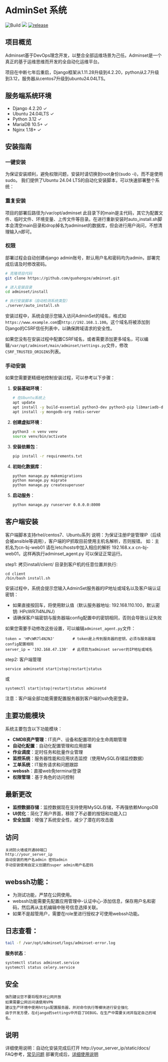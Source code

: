 # AdminSet 系统
![Build](https://img.shields.io/badge/Build-passing-green)
<img src="https://img.shields.io/badge/license-GPL-blue.svg"></img>
[![release](https://img.shields.io/github/release/guohongze/adminset.svg)](https://github.com/guohongze/adminset/releases)


## 项目概览

Adminset基于DevOps理念开发，以整合全部运维场景为己任。Adminset是一个真正的基于运维思维而开发的全自动化运维平台。

项目在中断七年后重启，Django框架从1.11.28升级到4.2.20，python从2.7升级到3.12，服务器从centos7升级到ubuntu24.04LTS。


## 服务端系统环境
  - Django 4.2.20 ✓ 
  - Ubuntu 24.04LTS ✓
  - Python 3.12 ✓
  - MariaDB 10.5+ ✓
  - Nginx 1.18+ ✓

## 安装指南

### 一键安装
为保证安装顺利，避免权限问题，安装时请切换到root身份(sudo -i)，而不是使用sudo。
我们提供了Ubuntu 24.04 LTS的自动化安装脚本，可以快速部署整个系统：

### 重复安装
项目的部署后路径为/var/opt/adminset 此目录下的main是主代码，其它为配置文件、临时文件、环境变量、上传文件等目录。在进行重新安装时auto_install.sh脚本会清空main目录和drop掉名为adminset的数据库，但会进行用户询问，不想清理输入n即可。

### 权限
部署过程会自动创建django admin账号，默认用户名和密码均为admin，部署完成后请及时修改密码。

```bash
# 克隆项目代码
git clone https://github.com/guohongze/adminset.git

# 进入安装目录
cd adminset/install

# 执行安装脚本（自动检测系统类型）
./server/auto_install.sh
```

安装过程中，系统会提示您输入访问AdminSet的域名，格式如`https://www.example.com`或`http://192.168.1.100`。这个域名将被添加到Django的CSRF信任列表中，以确保跨域请求的安全性。

如果您没有在安装过程中配置CSRF域名，或者需要添加更多域名，可以编辑`/var/opt/adminset/main/adminset/settings.py`文件，修改`CSRF_TRUSTED_ORIGINS`列表。


### 手动安装

如果您需要更精细地控制安装过程，可以参考以下步骤：

1. **安装基础环境**：
   ```bash
   # 在Ubuntu系统上
   apt update
   apt install -y build-essential python3-dev python3-pip libmariadb-dev libldap2-dev libsasl2-dev
   apt install -y mongodb-org redis-server
   ```

2. **创建虚拟环境**：
   ```bash
   python3 -m venv venv
   source venv/bin/activate
   ```

3. **安装依赖包**：
   ```bash
   pip install -r requirements.txt
   ```

4. **初始化数据库**：
   ```bash
   python manage.py makemigrations
   python manage.py migrate
   python manage.py createsuperuser
   ```

5. **启动服务**：
   ```bash
   python manage.py runserver 0.0.0.0:8000
   ```

## 客户端安装
客户端脚本支持rhel/centos7、Ubuntu系列
说明：为保证注册IP是管理IP（后续会被ansible等调用），客户端的IP抓取目前使用主机名解析，否则报错。
如：主机名为cn-bj-web01 请在/etc/hosts中加入相应的解析 192.168.x.x cn-bj-web01，这样再执行adminset_agent.py 可以保证正常运行。

step1: 拷贝install/client/ 目录到客户机的任意位置并执行:
```
cd client
/bin/bash install.sh
```

安装过程中，系统会提示您输入AdminSet服务器的IP地址或域名以及客户端认证密钥：
- 如果直接按回车，将使用默认值（默认服务器地址: 192.168.110.100，默认密钥: HPcWR7l4NJNJ）
- 请确保客户端密钥与服务器端config配置中的密钥相同，否则会导致认证失败

如果您需要手动修改这些设置，可以编辑`adminset_agent.py`文件：
```
token = 'HPcWR7l4NJNJ'        # token是上传到服务器的密钥，必须与服务器端config配置相同
server_ip = '192.168.47.130'  # 此项目为adminset server的IP地址或域名
```

step2: 客户端管理
```
service adminsetd start|stop|restart|status
```
或
```
systemctl start|stop|restart|status adminsetd
```

注意：客户端全部功能需要配置服务器到客户端的ssh免密登录。

## 主要功能模块

系统主要包含以下功能模块：

- **CMDB资产管理**：IT资产、设备和配置项的全生命周期管理
- **自动化配置**：自动化配置管理和应用部署
- **作业调度**：定时任务和批量作业管理
- **监控系统**：服务器性能和应用状态监控（使用MySQL存储监控数据）
- **工单系统**：IT服务请求和问题跟踪
- **webssh**：直接web免terminal登录
- **权限管理**：基于角色的访问控制

## 最新更改

- **监控数据存储**：监控数据现在支持使用MySQL存储，不再强依赖MongoDB
- **UI优化**：简化了用户界面，移除了不必要的按钮和功能入口
- **安全加固**：增强了系统安全性，减少了潜在的攻击面

## 访问
    关闭防火墙或开通80端口
    http://your_server_ip
    自动安装的用户名admin 密码admin
    手动安装使用自定义创建的super admin用户名密码


## **webssh功能**：
   - 为测试功能，严禁在公网使用。
   - webssh功能需要先配置应用管理中-认证中心-添加信息，保存用户名和密码，然后再从主机编辑中账号信息选择关联。
   - 如果不是超管用户，需要在role里进行授权才可使用webssh功能。

## **日志查看**：
   ```bash
   tail -f /var/opt/adminset/logs/adminset-error.log
   ```
   
   **服务状态**：
   ```bash
   systemctl status adminset.service
   systemctl status celery.service
   ```

## 安全
    强烈建议您不要将程序对公网开放
    如果需要公网访问请使用VPN
    建议生产环境中使用https配置服务器，并对命令执行等模块进行安全强化
    由于开发方便，在django的settings中开启了DEBUG，在生产中需要关闭并指定自己的域名。

## 说明
详细使用说明：自动化安装完成后打开 http://your_server_ip/static/docs/ <br>
FAQ参考，<a href="https://github.com/guohongze/adminset/wiki/FAQ">常见问题</a>
部署完成后，<a href="https://your_server_ip/static/docs/">详细使用说明</a>


